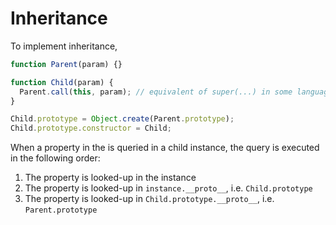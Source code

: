 # Inheritance

To implement inheritance,

```js
function Parent(param) {}

function Child(param) {
  Parent.call(this, param); // equivalent of super(...) in some languages
}

Child.prototype = Object.create(Parent.prototype);
Child.prototype.constructor = Child;
```

When a property in the is queried in a child instance, the query is
executed in the following order:

1. The property is looked-up in the instance
2. The property is looked-up in `instance.__proto__`, i.e. `Child.prototype`
3. The property is looked-up in `Child.prototype.__proto__`, i.e.
   `Parent.prototype`
